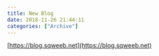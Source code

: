 ```yaml
---
title: New Blog
date: 2018-11-26 21:44:11
categories: ["Archive"]
---
```


[https://blog.sqweeb.net](https://blog.sqweeb.net)